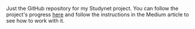 Just the GitHub repository for my Studynet project. You can follow the project's progress [here](https://medium.com/@elsamatchole/flask-web-development-our-first-flask-app-e4ab11088389) and follow the instructions in the Medium article to see how to work with it.  